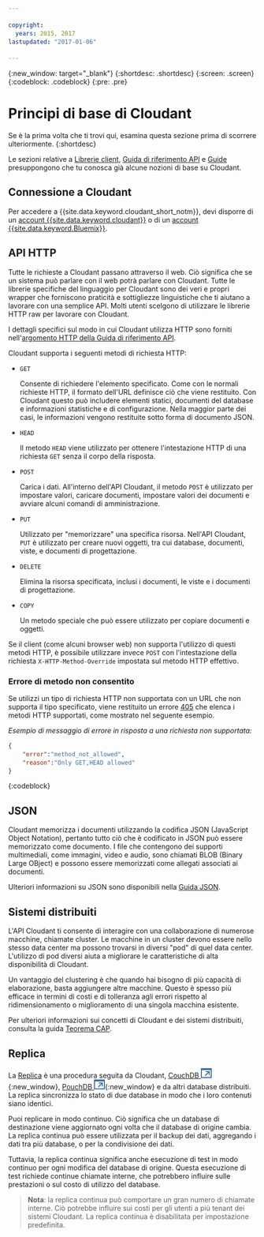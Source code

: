```yaml
---

copyright:
  years: 2015, 2017
lastupdated: "2017-01-06"

---
```


{:new_window: target="_blank"}
{:shortdesc: .shortdesc}
{:screen: .screen}
{:codeblock: .codeblock}
{:pre: .pre}

# Principi di base di Cloudant

Se è la prima volta che ti trovi qui,
esamina questa sezione prima di scorrere ulteriormente.
{:shortdesc}

Le sezioni relative a [Librerie client](../libraries/index.html#-client-libraries),
[Guida di riferimento API](../api/index.html#-api-reference) e
[Guide](../guides/index.html#-guides) presuppongono che tu conosca già alcune nozioni di base su Cloudant.

## Connessione a Cloudant

Per accedere a {{site.data.keyword.cloudant_short_notm}},
devi disporre di un [account {{site.data.keyword.cloudant}}](../api/account.html)
o di un [account {{site.data.keyword.Bluemix}}](../offerings/bluemix.html).

## API HTTP

Tutte le richieste a Cloudant passano attraverso il web.
Ciò significa che se un sistema può parlare con il web potrà parlare con Cloudant.
Tutte le librerie specifiche del linguaggio per Cloudant sono dei veri e propri wrapper che forniscono
praticità e sottigliezze linguistiche che ti aiutano a lavorare con una semplice API.
Molti utenti scelgono di utilizzare le librerie HTTP raw per lavorare con Cloudant.

I dettagli specifici sul modo in cui Cloudant utilizza HTTP sono forniti
nell'[argomento HTTP della Guida di riferimento API](../api/http.html).

Cloudant supporta i seguenti metodi di richiesta HTTP:

-   `GET`

    Consente di richiedere l'elemento specificato.
    Come con le normali richieste HTTP,
    il formato dell'URL definisce ciò che viene restituito.
    Con Cloudant questo può includere elementi statici,
    documenti del database
    e informazioni statistiche e di configurazione.
    Nella maggior parte dei casi, le informazioni vengono restituite sotto forma di documento JSON.

-   `HEAD`

    Il metodo `HEAD` viene utilizzato per ottenere l'intestazione HTTP di una richiesta `GET` senza il corpo della risposta.

-   `POST`

    Carica i dati.
    All'interno dell'API Cloudant,
    il metodo `POST` è utilizzato per impostare valori,
    caricare documenti,
    impostare valori dei documenti
    e avviare alcuni comandi di amministrazione.

-   `PUT`

    Utilizzato per "memorizzare" una specifica risorsa.
    Nell'API Cloudant,
    `PUT` è utilizzato per creare nuovi oggetti,
    tra cui database,
    documenti,
    viste,
    e documenti di progettazione.

-   `DELETE`

    Elimina la risorsa specificata,
    inclusi i documenti,
    le viste
    e i documenti di progettazione.

-   `COPY`

    Un metodo speciale che può essere utilizzato per copiare documenti e oggetti.

Se il client (come alcuni browser web) non supporta l'utilizzo di questi metodi HTTP,
è possibile utilizzare invece `POST` con l'intestazione della richiesta `X-HTTP-Method-Override` impostata sul metodo HTTP effettivo.

### Errore di metodo non consentito

Se utilizzi un tipo di richiesta HTTP non supportata con un URL che non supporta il tipo specificato,
viene restituito un errore [405](../api/http.html#405)
che elenca i metodi HTTP supportati, come mostrato nel seguente esempio.

_Esempio di messaggio di errore in risposta a una richiesta non supportata:_

```json
{
    "error":"method_not_allowed",
    "reason":"Only GET,HEAD allowed"
}
```
{:codeblock}

## JSON

Cloudant memorizza i documenti utilizzando la codifica JSON (JavaScript Object Notation),
pertanto tutto ciò che è codificato in JSON può essere memorizzato come documento.
I file che contengono dei supporti multimediali,
come immagini,
video
e audio,
sono chiamati BLOB (Binary Large OBject)
e possono essere memorizzati come allegati associati ai documenti.

Ulteriori informazioni su JSON sono disponibili nella [Guida JSON](../guides/json.html).

<div id="distributed"></div>

## Sistemi distribuiti

L'API Cloudant ti consente di interagire con una collaborazione di numerose macchine,
chiamate cluster.
Le macchine in un cluster devono essere nello stesso data center
ma possono trovarsi in diversi "pod" di quel data center.
L'utilizzo di pod diversi aiuta a migliorare le caratteristiche di alta disponibilità di Cloudant.

Un vantaggio del clustering è che quando hai bisogno di più capacità di elaborazione,
basta aggiungere altre macchine.
Questo è spesso più efficace in termini di costi e di tolleranza agli errori rispetto al ridimensionamento o miglioramento di una singola macchina esistente.

Per ulteriori informazioni sui concetti di Cloudant e dei sistemi distribuiti,
consulta la guida [Teorema CAP](../guides/cap_theorem.html).

## Replica

La [Replica](../api/replication.html) è una procedura seguita da Cloudant,
[CouchDB ![Icona link esterno](../images/launch-glyph.svg "Icona link esterno")](http://couchdb.apache.org/){:new_window},
[PouchDB ![Icona link esterno](../images/launch-glyph.svg "Icona link esterno")](http://pouchdb.com/){:new_window}
e da altri database distribuiti.
La replica sincronizza lo stato di due database in modo che i loro contenuti siano identici.

Puoi replicare in modo continuo.
Ciò significa che un database di destinazione viene aggiornato ogni volta che il database di origine cambia.
La replica continua può essere utilizzata per il backup dei dati,
aggregando i dati tra più database,
o per la condivisione dei dati.

Tuttavia,
la replica continua significa anche esecuzione di test in modo continuo per ogni modifica del database di origine.
Questa esecuzione di test richiede continue chiamate interne, che potrebbero
influire sulle prestazioni o sul costo di utilizzo del database.

>   **Nota**: la replica continua può comportare un gran numero di chiamate interne.
    Ciò potrebbe influire sui costi per gli utenti a più tenant dei sistemi Cloudant.
    La replica continua è disabilitata per impostazione predefinita.
